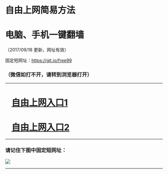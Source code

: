 ﻿# 自由上网简易方法

# 电脑、手机一键翻墙

（2017/09/18 更新，网址有效）

固定短网址：https://git.io/free99

### （微信如打不开，请转到浏览器打开）


***





# &nbsp;&nbsp; <a href="http://ft233538341.fwq-tz1005.info/fwqtz01.html?t=09180018052 " target="_blank">自由上网入口1</a>
# &nbsp;&nbsp; <a href="http://ft134530466.fwq-tz1006.info/fwqtz02.html?t=091800125768 " target="_blank">自由上网入口2</a>
***

### 请记住下图中固定短网址：

<img src="https://s3-us-west-2.amazonaws.com/fwq-1001/yjfq-20170905okok.png" /> 


***

